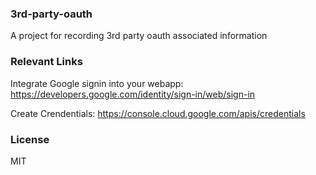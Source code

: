 ### 3rd-party-oauth
A project for recording 3rd party oauth associated information

### Relevant Links
Integrate Google signin into your webapp: https://developers.google.com/identity/sign-in/web/sign-in

Create Crendentials: https://console.cloud.google.com/apis/credentials

### License
MIT
